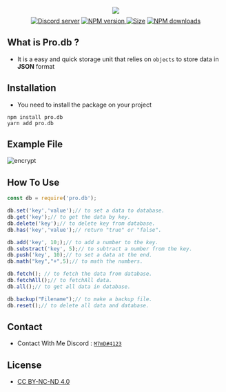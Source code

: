 <div  align="center">
<p>
<img style="margin-bottom:-6px" src="https://media.discordapp.net/attachments/915959971030642740/919978056410599554/PRO.DB.png?width=922&height=246"/>
<a href="https://www.npmjs.com/package/pro.db/" alt="pro.db" /></a>
</p>
</p>
<p>
 <a href="https://very.soon"><img src="https://img.shields.io/discord/781805600727105567?color=5865F2&label=Discord%20&logo=discord&logoColor=FFFFFF%22%20alt=%22Discord%20server%22" alt="Discord server" /></a> <a href="https://www.npmjs.com/package/pro.db"><img src="https://img.shields.io/npm/v/pro.db.svg?maxAge=3600" alt="NPM version" /></a><a href="https://www.npmjs.com/package/pro.db"> <img src="https://badgen.net/npm/node/pro.db" alt="Size" /></a> <a href="https://www.npmjs.com/package/pro.db"><img src="https://img.shields.io/npm/dt/pro.db.svg?maxAge=3600" alt="NPM downloads" /></a>
</p>
</div>

## What is Pro.db ?
- It is a easy and quick storage unit that relies on `objects` to store data in **JSON** format

## Installation
- You need to install the package on your project
```sh-session
npm install pro.db
yarn add pro.db
```
## Example File
![encrypt](  
https://media.discordapp.net/attachments/921429672221343805/925798703195889795/unknown.png?width=456&height=144)
## How To Use
```js
const db = require('pro.db');

db.set('key','value');// to set a data to database.
db.get('key');// to get the data by key.
db.delete('key');// to delete key from database.
db.has('key','value');// return "true" or "false".

db.add('key', 10;);// to add a number to the key.
db.substract('key', 5);// to subtract a number from the key.
db.push('key', 10);// to set a data at the end.
db.math("key","+",5);// to math the numbers.

db.fetch(); // to fetch the data from database. 
db.fetchAll();// to fetchAll data.
db.all();// to get all data in database.

db.backup("Filename");// to make a backup file.
db.reset();// to delete all data and database.

```
## Contact

- Contact With Me Discord : [`M7mD#4123`](https://www.npmjs.com/package/pro.db)

## License 
- [CC BY-NC-ND 4.0](https://creativecommons.org/licenses/by-nc-nd/4.0/legalcode)